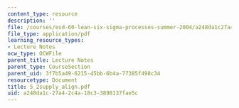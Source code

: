 ```yaml
---
content_type: resource
description: ''
file: /courses/esd-60-lean-six-sigma-processes-summer-2004/a248da1c27a42c4a18c33898137fae5c_5_2supply_align.pdf
file_type: application/pdf
learning_resource_types:
- Lecture Notes
ocw_type: OCWFile
parent_title: Lecture Notes
parent_type: CourseSection
parent_uid: 3f7b5a49-6215-45bb-6b4a-77385f498c34
resourcetype: Document
title: 5_2supply_align.pdf
uid: a248da1c-27a4-2c4a-18c3-3898137fae5c
---
```

